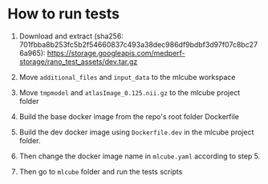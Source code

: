 # How to run tests

1. Download and extract (sha256: 701fbba8b253fc5b2f54660837c493a38dec986df9bdbf3d97f07c8bc276a965):
<https://storage.googleapis.com/medperf-storage/rano_test_assets/dev.tar.gz>

2. Move `additional_files` and `input_data` to the mlcube workspace
3. Move `tmpmodel` and `atlasImage_0.125.nii.gz` to the mlcube project folder

4. Build the base docker image from the repo's root folder Dockerfile
5. Build the dev docker image using `Dockerfile.dev` in the mlcube project folder.
6. Then change the docker image name in `mlcube.yaml` according to step 5.
7. Then go to `mlcube` folder and run the tests scripts
